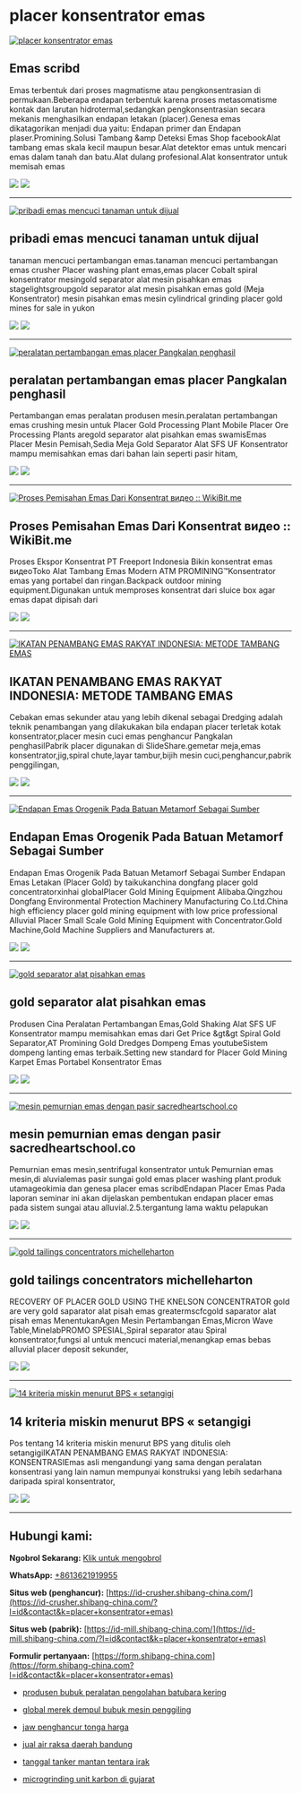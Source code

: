 # placer konsentrator emas

<a href="https://swt.shibang-china.com/?l=id&img&k=placer+konsentrator+emas" target="_blank">![placer konsentrator emas](http://static.shibang-china.com/all-800x300/332.jpg)</a>

## Emas scribd
Emas terbentuk dari proses magmatisme atau pengkonsentrasian di permukaan.Beberapa endapan terbentuk karena proses metasomatisme kontak dan larutan hidrotermal,sedangkan pengkonsentrasian secara mekanis menghasilkan endapan letakan (placer).Genesa emas dikatagorikan menjadi dua yaitu: Endapan primer dan Endapan plaser.Promining.Solusi Tambang &amp Deteksi Emas Shop facebookAlat tambang emas skala kecil maupun besar.Alat detektor emas untuk mencari emas dalam tanah dan batu.Alat dulang profesional.Alat konsentrator untuk memisah emas


<a href="https://whatsapp.shibangsoft.com/WhatsApp.php" target="_blank" title="WhatsApp">![](http://static.shibang-china.com/icon/whatsapp.png)</a> <a href="https://swt.shibang-china.com/?l=id&icon&k=placer+konsentrator+emas" target="_blank">![](http://static.shibang-china.com/icon/chat-id.png)</a>

---

<a href="https://swt.shibang-china.com/?l=id&img&k=placer+konsentrator+emas" target="_blank">![pribadi emas mencuci tanaman untuk dijual](http://static.shibang-china.com/all-800x300/393.jpg)</a>

## pribadi emas mencuci tanaman untuk dijual
tanaman mencuci pertambangan emas.tanaman mencuci pertambangan emas crusher Placer washing plant emas,emas placer Cobalt spiral konsentrator mesingold separator alat mesin pisahkan emas stagelightsgroupgold separator alat mesin pisahkan emas gold (Meja Konsentrator) mesin pisahkan emas mesin cylindrical grinding placer gold mines for sale in yukon


<a href="https://whatsapp.shibangsoft.com/WhatsApp.php" target="_blank" title="WhatsApp">![](http://static.shibang-china.com/icon/whatsapp.png)</a> <a href="https://swt.shibang-china.com/?l=id&icon&k=placer+konsentrator+emas" target="_blank">![](http://static.shibang-china.com/icon/chat-id.png)</a>

---

<a href="https://swt.shibang-china.com/?l=id&img&k=placer+konsentrator+emas" target="_blank">![peralatan pertambangan emas placer Pangkalan penghasil](http://static.shibang-china.com/all-800x300/426.jpg)</a>

## peralatan pertambangan emas placer Pangkalan penghasil
Pertambangan emas peralatan produsen mesin.peralatan pertambangan emas crushing mesin untuk Placer Gold Processing Plant Mobile Placer Ore Processing Plants aregold separator alat pisahkan emas swamisEmas Placer Mesin Pemisah,Sedia Meja Gold Separator Alat SFS UF Konsentrator mampu memisahkan emas dari bahan lain seperti pasir hitam,


<a href="https://whatsapp.shibangsoft.com/WhatsApp.php" target="_blank" title="WhatsApp">![](http://static.shibang-china.com/icon/whatsapp.png)</a> <a href="https://swt.shibang-china.com/?l=id&icon&k=placer+konsentrator+emas" target="_blank">![](http://static.shibang-china.com/icon/chat-id.png)</a>

---

<a href="https://swt.shibang-china.com/?l=id&img&k=placer+konsentrator+emas" target="_blank">![Proses Pemisahan Emas Dari Konsentrat видео :: WikiBit.me](http://static.shibang-china.com/all-800x300/1368.jpg)</a>

## Proses Pemisahan Emas Dari Konsentrat видео :: WikiBit.me
Proses Ekspor Konsentrat PT Freeport Indonesia Bikin konsentrat emas видеоToko Alat Tambang Emas Modern ATM PROMINING™Konsentrator emas yang portabel dan ringan.Backpack outdoor mining equipment.Digunakan untuk memproses konsentrat dari sluice box agar emas dapat dipisah dari


<a href="https://whatsapp.shibangsoft.com/WhatsApp.php" target="_blank" title="WhatsApp">![](http://static.shibang-china.com/icon/whatsapp.png)</a> <a href="https://swt.shibang-china.com/?l=id&icon&k=placer+konsentrator+emas" target="_blank">![](http://static.shibang-china.com/icon/chat-id.png)</a>

---

<a href="https://swt.shibang-china.com/?l=id&img&k=placer+konsentrator+emas" target="_blank">![IKATAN PENAMBANG EMAS RAKYAT INDONESIA: METODE TAMBANG EMAS](http://static.shibang-china.com/all-800x300/1197.jpg)</a>

## IKATAN PENAMBANG EMAS RAKYAT INDONESIA: METODE TAMBANG EMAS
Cebakan emas sekunder atau yang lebih dikenal sebagai Dredging adalah teknik penambangan yang dilakukakan bila endapan placer terletak kotak konsentrator,placer mesin cuci emas penghancur Pangkalan penghasilPabrik placer digunakan di SlideShare.gemetar meja,emas konsentrator,jig,spiral chute,layar tambur,bijih mesin cuci,penghancur,pabrik penggilingan,


<a href="https://whatsapp.shibangsoft.com/WhatsApp.php" target="_blank" title="WhatsApp">![](http://static.shibang-china.com/icon/whatsapp.png)</a> <a href="https://swt.shibang-china.com/?l=id&icon&k=placer+konsentrator+emas" target="_blank">![](http://static.shibang-china.com/icon/chat-id.png)</a>

---

<a href="https://swt.shibang-china.com/?l=id&img&k=placer+konsentrator+emas" target="_blank">![Endapan Emas Orogenik Pada Batuan Metamorf Sebagai Sumber](http://static.shibang-china.com/all-800x300/1384.jpg)</a>

## Endapan Emas Orogenik Pada Batuan Metamorf Sebagai Sumber
Endapan Emas Orogenik Pada Batuan Metamorf Sebagai Sumber Endapan Emas Letakan (Placer Gold) by taikukanchina dongfang placer gold concentratorxinhai globalPlacer Gold Mining Equipment Alibaba.Qingzhou Dongfang Environmental Protection Machinery Manufacturing Co.Ltd.China high efficiency placer gold mining equipment with low price professional Alluvial Placer Small Scale Gold Mining Equipment with Concentrator.Gold Machine,Gold Machine Suppliers and Manufacturers at.


<a href="https://whatsapp.shibangsoft.com/WhatsApp.php" target="_blank" title="WhatsApp">![](http://static.shibang-china.com/icon/whatsapp.png)</a> <a href="https://swt.shibang-china.com/?l=id&icon&k=placer+konsentrator+emas" target="_blank">![](http://static.shibang-china.com/icon/chat-id.png)</a>

---

<a href="https://swt.shibang-china.com/?l=id&img&k=placer+konsentrator+emas" target="_blank">![gold separator alat pisahkan emas](http://static.shibang-china.com/all-800x300/569.jpg)</a>

## gold separator alat pisahkan emas
Produsen Cina Peralatan Pertambangan Emas,Gold Shaking Alat SFS UF Konsentrator mampu memisahkan emas dari Get Price &gt&gt Spiral Gold Separator,AT Promining Gold Dredges Dompeng Emas youtubeSistem dompeng lanting emas terbaik.Setting new standard for Placer Gold Mining Karpet Emas Portabel Konsentrator Emas


<a href="https://whatsapp.shibangsoft.com/WhatsApp.php" target="_blank" title="WhatsApp">![](http://static.shibang-china.com/icon/whatsapp.png)</a> <a href="https://swt.shibang-china.com/?l=id&icon&k=placer+konsentrator+emas" target="_blank">![](http://static.shibang-china.com/icon/chat-id.png)</a>

---

<a href="https://swt.shibang-china.com/?l=id&img&k=placer+konsentrator+emas" target="_blank">![mesin pemurnian emas dengan pasir sacredheartschool.co](http://static.shibang-china.com/all-800x300/541.jpg)</a>

## mesin pemurnian emas dengan pasir sacredheartschool.co
Pemurnian emas mesin,sentrifugal konsentrator untuk Pemurnian emas mesin,di aluvialemas pasir sungai gold emas placer washing plant.produk utamageokimia dan genesa placer emas scribdEndapan Placer Emas Pada laporan seminar ini akan dijelaskan pembentukan endapan placer emas pada sistem sungai atau alluvial.2.5.tergantung lama waktu pelapukan


<a href="https://whatsapp.shibangsoft.com/WhatsApp.php" target="_blank" title="WhatsApp">![](http://static.shibang-china.com/icon/whatsapp.png)</a> <a href="https://swt.shibang-china.com/?l=id&icon&k=placer+konsentrator+emas" target="_blank">![](http://static.shibang-china.com/icon/chat-id.png)</a>

---

<a href="https://swt.shibang-china.com/?l=id&img&k=placer+konsentrator+emas" target="_blank">![gold tailings concentrators michelleharton](http://static.shibang-china.com/all-800x300/1006.jpg)</a>

## gold tailings concentrators michelleharton
RECOVERY OF PLACER GOLD USING THE KNELSON CONCENTRATOR gold are very gold saparator alat pisah emas greatermscfcgold saparator alat pisah emas MenentukanAgen Mesin Pertambangan Emas,Micron Wave Table,MinelabPROMO SPESIAL,Spiral separator atau Spiral konsentrator,fungsi al untuk mencuci material,menangkap emas bebas alluvial placer deposit sekunder,


<a href="https://whatsapp.shibangsoft.com/WhatsApp.php" target="_blank" title="WhatsApp">![](http://static.shibang-china.com/icon/whatsapp.png)</a> <a href="https://swt.shibang-china.com/?l=id&icon&k=placer+konsentrator+emas" target="_blank">![](http://static.shibang-china.com/icon/chat-id.png)</a>

---

<a href="https://swt.shibang-china.com/?l=id&img&k=placer+konsentrator+emas" target="_blank">![14 kriteria miskin menurut BPS « setangigi](http://static.shibang-china.com/all-800x300/773.jpg)</a>

## 14 kriteria miskin menurut BPS « setangigi
Pos tentang 14 kriteria miskin menurut BPS yang ditulis oleh setangigiIKATAN PENAMBANG EMAS RAKYAT INDONESIA: KONSENTRASIEmas asli mengandungi yang sama dengan peralatan konsentrasi yang lain namun mempunyai konstruksi yang lebih sedarhana daripada spiral konsentrator,


<a href="https://whatsapp.shibangsoft.com/WhatsApp.php" target="_blank" title="WhatsApp">![](http://static.shibang-china.com/icon/whatsapp.png)</a> <a href="https://swt.shibang-china.com/?l=id&icon&k=placer+konsentrator+emas" target="_blank">![](http://static.shibang-china.com/icon/chat-id.png)</a>

---
## Hubungi kami:

**Ngobrol Sekarang:** [Klik untuk mengobrol](https://swt.shibang-china.com?l=id&contact&k=placer+konsentrator+emas)

**WhatsApp:**  [+8613621919955](https://whatsapp.shibangsoft.com/WhatsApp.php)

**Situs web (penghancur):** [https://id-crusher.shibang-china.com/](https://id-crusher.shibang-china.com/?l=id&contact&k=placer+konsentrator+emas)

**Situs web (pabrik):** [https://id-mill.shibang-china.com/](https://id-mill.shibang-china.com/?l=id&contact&k=placer+konsentrator+emas)

**Formulir pertanyaan:** [https://form.shibang-china.com](https://form.shibang-china.com?l=id&contact&k=placer+konsentrator+emas)

* [produsen bubuk peralatan pengolahan batubara kering](../34/produsen%20bubuk%20peralatan%20pengolahan%20batubara%20kering.md)

* [global merek dempul bubuk mesin penggiling](../32/global%20merek%20dempul%20bubuk%20mesin%20penggiling.md)

* [jaw penghancur tonga harga](../32/jaw%20penghancur%20tonga%20harga.md)

* [jual air raksa daerah bandung](../32/jual%20air%20raksa%20daerah%20bandung.md)

* [tanggal tanker mantan tentara irak](../38/tanggal%20tanker%20mantan%20tentara%20irak.md)

* [microgrinding unit karbon di gujarat](../40/microgrinding%20unit%20karbon%20di%20gujarat.md)